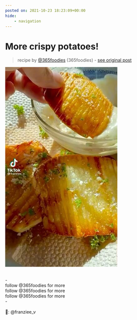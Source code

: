 ```yaml
---
posted on: 2021-10-23 18:23:09+00:00
hide:
    - navigation
---
```


# More crispy potatoes!  

> recipe by [@365foodies](https://www.instagram.com/365foodies/) 
(365foodies) - [see original post](https://instagram.com/p/CVYYueIs1GH)

![](../img/365foodies_23-10-2021_1810.png)

\
-\
follow @365foodies for more\
follow @365foodies for more\
follow @365foodies for more\
-\
\
🎥: @franziee_v 